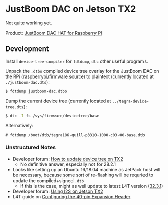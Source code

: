 # JustBoom DAC on Jetson TX2

Not quite working yet.

Product: [JustBoom DAC HAT for Raspberry PI](https://shop.justboom.co/products/justboom-dac-hat)

## Development

Install `device-tree-compiler` for `fdtdump`, `dtc` other useful programs.

Unpack the `.dtbo` compiled device tree overlay for the JustBoom DAC on the RPi
([raspberrypi/firmware source](https://github.com/raspberrypi/firmware/blob/master/boot/overlays/justboom-dac.dtbo))
to plaintext (currently located at `./justboom-dac.dts`):

```bash
$ fdtdump justboom-dac.dtbo
```

Dump the current device tree (currently located at `../tegra-device-tree.dts`):

```bash
$ dtc -I fs /sys/firmware/devicetree/base
```

Alternatively:

```
# fdtdump /boot/dtb/tegra186-quill-p3310-1000-c03-00-base.dtb
```

### Unstructured Notes

- Developer forum: [How to update device tree on TX2](https://forums.developer.nvidia.com/t/how-to-update-device-tree-on-tx2/53506/17)
    - No definitive answer, especially not for 28.2.1
- Looks like setting up an Ubuntu 16/18.04 machine as JetPack host will be necessary, because some
  sort of re-flashing will be requried to update the compiled+signed `.dtb`
    - If this is the case, might as well update to latest L4T version
      ([32.3.1](https://developer.nvidia.com/embedded/linux-tegra))
- Developer forum: [Using I2S on Jetson TX2](https://forums.developer.nvidia.com/t/using-i2s-in-jetson-tx2/63242/2)
- L4T guide on [Configuring the 40-pin Expansion Header](https://docs.nvidia.com/jetson/l4t/index.html#page/Tegra%2520Linux%2520Driver%2520Package%2520Development%2520Guide%2Fhw_setup_jetson_io.html%23)
